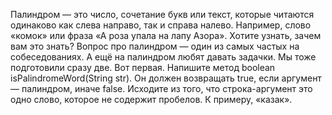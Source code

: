 Палиндром — это число, сочетание букв или текст, которые читаются одинаково как слева направо, так и справа налево. Например, слово «комок» или фраза «А роза упала на лапу Азора». Хотите узнать, зачем вам это знать? Вопрос про палиндром — один из самых частых на собеседованиях. А ещё на палиндром любят давать задачки. Мы тоже подготовили сразу две. Вот первая.
Напишите метод boolean isPalindromeWord(String str). Он должен возвращать true, если аргумент — палиндром, иначе false. Исходите из того, что строка-аргумент это одно слово, которое не содержит пробелов. К примеру, «казак».